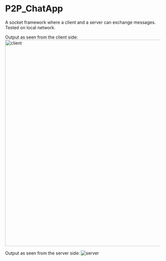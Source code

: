 # P2P_ChatApp
A socket framework where a client and a server can exchange messages.
Tested on local network.

Output as seen from the client side:
<img width="668" alt="client" src="https://user-images.githubusercontent.com/30744945/64471822-a0290d80-d173-11e9-81c7-88129454b22d.png">

Output as seen from the server side:
![server](https://user-images.githubusercontent.com/30744945/64471825-a6b78500-d173-11e9-8298-bc60165e1beb.png)
